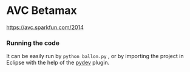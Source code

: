 AVC Betamax
===========

https://avc.sparkfun.com/2014


### Running the code

It can be easily run by `python ballon.py` , or by importing the project in Eclipse with the help of the [pydev](http://pydev.org/) plugin.
